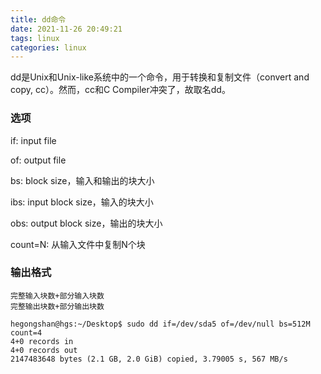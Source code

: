 ```yaml
---
title: dd命令
date: 2021-11-26 20:49:21
tags: linux
categories: linux
---
```


dd是Unix和Unix-like系统中的一个命令，用于转换和复制文件（convert and copy, cc）。然而，cc和C Compiler冲突了，故取名dd。

<!--more-->

### 选项

if: input file

of: output file

bs:  block size，输入和输出的块大小

ibs: input block size，输入的块大小

obs: output block size，输出的块大小

count=N: 从输入文件中复制N个块

### 输出格式

```shell
完整输入块数+部分输入块数
完整输出块数+部分输出块数
```



```shell
hegongshan@hgs:~/Desktop$ sudo dd if=/dev/sda5 of=/dev/null bs=512M count=4 
4+0 records in
4+0 records out
2147483648 bytes (2.1 GB, 2.0 GiB) copied, 3.79005 s, 567 MB/s
```

